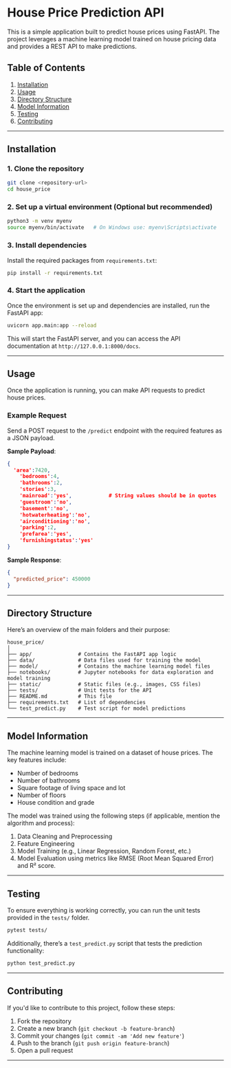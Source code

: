
# House Price Prediction API

This is a simple application built to predict house prices using FastAPI. The project leverages a machine learning model trained on house pricing data and provides a REST API to make predictions.

## Table of Contents
1. [Installation](#installation)
2. [Usage](#usage)
3. [Directory Structure](#directory-structure)
4. [Model Information](#model-information)
5. [Testing](#testing)
6. [Contributing](#contributing)
---

## Installation

### 1. Clone the repository
```bash
git clone <repository-url>
cd house_price
```

### 2. Set up a virtual environment (Optional but recommended)
```bash
python3 -m venv myenv
source myenv/bin/activate   # On Windows use: myenv\Scripts\activate
```

### 3. Install dependencies
Install the required packages from `requirements.txt`:

```bash
pip install -r requirements.txt
```

### 4. Start the application
Once the environment is set up and dependencies are installed, run the FastAPI app:

```bash
uvicorn app.main:app --reload
```

This will start the FastAPI server, and you can access the API documentation at `http://127.0.0.1:8000/docs`.

---

## Usage

Once the application is running, you can make API requests to predict house prices. 

### Example Request

Send a POST request to the `/predict` endpoint with the required features as a JSON payload.

**Sample Payload**:
```json
{
  'area':7420,
    'bedrooms':4,
    'bathrooms':2,
    'stories':3,
    'mainroad':'yes',            # String values should be in quotes
    'guestroom':'no',
    'basement':'no',
    'hotwaterheating':'no',
    'airconditioning':'no',
    'parking':2,
    'prefarea':'yes',
    'furnishingstatus':'yes'
}
```

**Sample Response**:
```json
{
  "predicted_price": 450000
}
```

---

## Directory Structure

Here’s an overview of the main folders and their purpose:

```
house_price/
│
├── app/               # Contains the FastAPI app logic
├── data/              # Data files used for training the model
├── model/             # Contains the machine learning model files
├── notebooks/         # Jupyter notebooks for data exploration and model training
├── static/            # Static files (e.g., images, CSS files)
├── tests/             # Unit tests for the API
├── README.md          # This file
├── requirements.txt   # List of dependencies
└── test_predict.py    # Test script for model predictions
```

---

## Model Information

The machine learning model is trained on a dataset of house prices. The key features include:

- Number of bedrooms
- Number of bathrooms
- Square footage of living space and lot
- Number of floors
- House condition and grade

The model was trained using the following steps (if applicable, mention the algorithm and process):

1. Data Cleaning and Preprocessing
2. Feature Engineering
3. Model Training (e.g., Linear Regression, Random Forest, etc.)
4. Model Evaluation using metrics like RMSE (Root Mean Squared Error) and R² score.

---

## Testing

To ensure everything is working correctly, you can run the unit tests provided in the `tests/` folder.

```bash
pytest tests/
```

Additionally, there’s a `test_predict.py` script that tests the prediction functionality:

```bash
python test_predict.py
```

---

## Contributing

If you'd like to contribute to this project, follow these steps:

1. Fork the repository
2. Create a new branch (`git checkout -b feature-branch`)
3. Commit your changes (`git commit -am 'Add new feature'`)
4. Push to the branch (`git push origin feature-branch`)
5. Open a pull request

---
